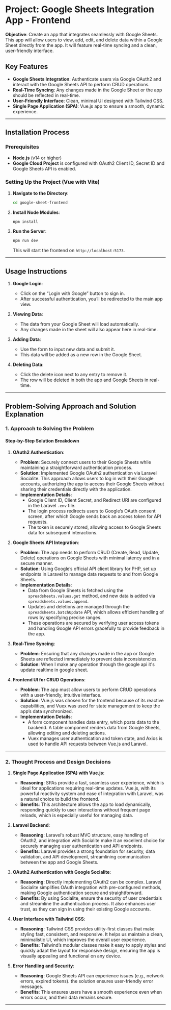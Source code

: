# Project: Google Sheets Integration App - Frontend

**Objective**: Create an app that integrates seamlessly with Google Sheets. This app will allow users to view, add, edit, and delete data within a Google Sheet directly from the app. It will feature real-time syncing and a clean, user-friendly interface.

## Key Features
- **Google Sheets Integration**: Authenticate users via Google OAuth2 and interact with the Google Sheets API to perform CRUD operations.
- **Real-Time Syncing**: Any changes made in the Google Sheet or the app should be reflected in real-time.
- **User-Friendly Interface**: Clean, minimal UI designed with Tailwind CSS.
- **Single Page Application (SPA)**: Vue.js app to ensure a smooth, dynamic experience.

---

## Installation Process

### Prerequisites
- **Node.js** (v14 or higher)
- **Google Cloud Project** is configured with OAuth2 Client ID, Secret ID and Google Sheets API is enabled.

### Setting Up the Project (Vue with Vite)

1. **Navigate to the Directory**:
   ```bash
   cd google-sheet-frontend
   ```

2. **Install Node Modules**:
   ```bash
   npm install
   ```

4. **Run the Server**:
   ```bash
   npm run dev
   ```
   This will start the frontend on `http://localhost:5173`.

---

## Usage Instructions

1. **Google Login**:
   - Click on the “Login with Google” button to sign in.
   - After successful authentication, you’ll be redirected to the main app view.

2. **Viewing Data**:
   - The data from your Google Sheet will load automatically.
   - Any changes made in the sheet will also appear here in real-time.

3. **Adding Data**:
   - Use the form to input new data and submit it.
   - This data will be added as a new row in the Google Sheet.

4. **Deleting Data**:
   - Click the delete icon next to any entry to remove it.
   - The row will be deleted in both the app and Google Sheets in real-time.

---

## Problem-Solving Approach and Solution Explanation

### 1. Approach to Solving the Problem

#### Step-by-Step Solution Breakdown

1. **OAuth2 Authentication**:
   - **Problem**: Securely connect users to their Google Sheets while maintaining a straightforward authentication process.
   - **Solution**: Implemented Google OAuth2 authentication via Laravel Socialite. This approach allows users to log in with their Google accounts, authorizing the app to access their Google Sheets without sharing their credentials directly with the application.
   - **Implementation Details**:
     - Google Client ID, Client Secret, and Redirect URI are configured in the Laravel `.env` file.
     - The login process redirects users to Google’s OAuth consent screen, after which Google sends back an access token for API requests.
     - The token is securely stored, allowing access to Google Sheets data for subsequent interactions.

2. **Google Sheets API Integration**:
   - **Problem**: The app needs to perform CRUD (Create, Read, Update, Delete) operations on Google Sheets with minimal latency and in a secure manner.
   - **Solution**: Using Google’s official API client library for PHP, set up endpoints in Laravel to manage data requests to and from Google Sheets.
   - **Implementation Details**:
     - Data from Google Sheets is fetched using the `spreadsheets.values.get` method, and new data is added via `spreadsheets.values.append`.
     - Updates and deletions are managed through the `spreadsheets.batchUpdate` API, which allows efficient handling of rows by specifying precise ranges.
     - These operations are secured by verifying user access tokens and handling Google API errors gracefully to provide feedback in the app.

3. **Real-Time Syncing**:
   - **Problem**: Ensuring that any changes made in the app or Google Sheets are reflected immediately to prevent data inconsistencies.
   - **Solution**: When I make any operation through the google api it's update realtime in google sheet.

4. **Frontend UI for CRUD Operations**:
   - **Problem**: The app must allow users to perform CRUD operations with a user-friendly, intuitive interface.
   - **Solution**: Vue.js was chosen for the frontend because of its reactive capabilities, and Vuex was used for state management to keep the app’s data synchronized.
   - **Implementation Details**:
     - A form component handles data entry, which posts data to the backend. A table component renders data from Google Sheets, allowing editing and deleting actions.
     - Vuex manages user authentication and token state, and Axios is used to handle API requests between Vue.js and Laravel.

---

### 2. Thought Process and Design Decisions

1. **Single Page Application (SPA) with Vue.js**:
   - **Reasoning**: SPAs provide a fast, seamless user experience, which is ideal for applications requiring real-time updates. Vue.js, with its powerful reactivity system and ease of integration with Laravel, was a natural choice to build the frontend.
   - **Benefits**: This architecture allows the app to load dynamically, responding quickly to user interactions without frequent page reloads, which is especially useful for managing data.

2. **Laravel Backend**:
   - **Reasoning**: Laravel’s robust MVC structure, easy handling of OAuth2, and integration with Socialite make it an excellent choice for securely managing user authentication and API endpoints.
   - **Benefits**: Laravel provides a strong foundation for security, data validation, and API development, streamlining communication between the app and Google Sheets.

3. **OAuth2 Authentication with Google Socialite**:
   - **Reasoning**: Directly implementing OAuth2 can be complex. Laravel Socialite simplifies OAuth integration with pre-configured methods, making Google authentication secure and straightforward.
   - **Benefits**: By using Socialite, ensure the security of user credentials and streamline the authentication process. It also enhances user trust, as they can sign in using their existing Google accounts.

4. **User Interface with Tailwind CSS**:
   - **Reasoning**: Tailwind CSS provides utility-first classes that make styling fast, consistent, and responsive. It helps us maintain a clean, minimalistic UI, which improves the overall user experience.
   - **Benefits**: Tailwind’s modular classes make it easy to apply styles and quickly adapt the layout for responsive design, ensuring the app is visually appealing and functional on any device.

5. **Error Handling and Security**:
   - **Reasoning**: Google Sheets API can experience issues (e.g., network errors, expired tokens). the solution ensures user-friendly error messages.
   - **Benefits**: This ensures users have a smooth experience even when errors occur, and their data remains secure.

---
